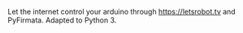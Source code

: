 Let the internet control your arduino through https://letsrobot.tv and PyFirmata.
Adapted to Python 3.
